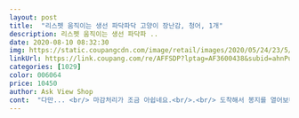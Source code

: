 ```yaml
---
layout: post 
title:  "리스펫 움직이는 생선 파닥파닥 고양이 장난감, 청어, 1개" 
description: 리스펫 움직이는 생선 파닥파 ..
date: 2020-08-10 08:32:30 
img: https://static.coupangcdn.com/image/retail/images/2020/05/24/23/5/a851cd17-e6ec-487a-9b3c-e25fe23ae63c.jpg 
linkUrl: https://link.coupang.com/re/AFFSDP?lptag=AF3600438&subid=ahnPublicAsk&pageKey=1661917195&itemId=2831638949&vendorItemId=70821073992&traceid=V0-113-6d5c50bd286d9a9d 
categories: [1029] 
color: 006064 
price: 10450 
author: Ask View Shop 
cont:  "다만... <br/> 마감처리가 조금 아쉽네요.<br/>.<br/> 도착해서 봉지를 열어보니 지퍼부부에 실이 삐져나와 있고 꼬리 부분에는 솜이 삐져나오네요.<br/>.<br/><br/>외국친구 고양이 선물로 구매 했으나 우리 강아지가 관심이 많아서 나중에 우리 집 아이꺼도 따로 하나 더 구매해야겠어요ㅎㅎ<br/>우리 아기가 비숑 인데(3살<br/> -남아) 물고기 장난감 을 너무 좋아 합니다 오자마자 신기 해 하며 계속 가지고 놉니다 물고기 크기도 적당 하고 색 도 이쁩니다강츄<br/>일단 잠시 테스트는 해보니 제대로 작동해서 제가 꿰매서 보내야겠어요.<br/><br/>잘 움직이는데 우리 애는 별로 관심이 없네요ㅜㅜㅜ 처음에 조금 관심 갖다가 지금은 관심이 없습니다,, 하지만 제품 자체에는 문제가 없습니다,, 그저 아쉬울 뿐이네요,,<br/>" 
---
```


